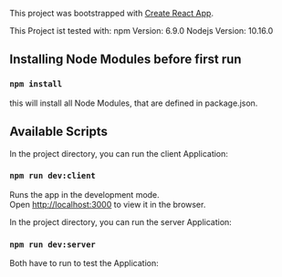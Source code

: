 This project was bootstrapped with [Create React App](https://github.com/facebook/create-react-app).

This Project ist tested with:
npm Version: 6.9.0
Nodejs Version: 10.16.0

## Installing Node Modules before first run

### `npm install`

this will install all Node Modules, that are defined in package.json.


## Available Scripts

In the project directory, you can run the client Application:

### `npm run dev:client`

Runs the app in the development mode.<br />
Open [http://localhost:3000](http://localhost:3000) to view it in the browser.


In the project directory, you can run the server Application:

### `npm run dev:server`


Both have to run to test the Application:

